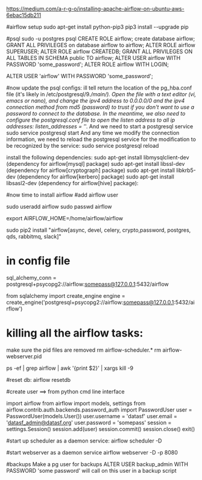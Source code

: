 https://medium.com/a-r-g-o/installing-apache-airflow-on-ubuntu-aws-6ebac15db211


#airflow setup
sudo apt-get install python-pip3
pip3 install --upgrade pip

#psql
sudo -u postgres psql
CREATE ROLE airflow;
create database airflow;
 GRANT ALL PRIVILEGES on database airflow to airflow;
 ALTER ROLE airflow SUPERUSER;
 ALTER ROLE airflow CREATEDB;
 GRANT ALL PRIVILEGES ON ALL TABLES IN SCHEMA public TO airflow;
ALTER USER airflow
  WITH PASSWORD 'some_password';
ALTER ROLE airflow WITH LOGIN;

ALTER USER 'airflow' WITH PASSWORD 'some_password';

 #now update the psql configs:
 ill tell return the location of the pg_hba.conf file (it's likely in /etc/postgresql/9.*/main/). Open the file with a text editor (vi, emacs or nano), and change the ipv4 address to 0.0.0.0/0 and the ipv4 connection method from md5 (password) to trust if you don't want to use a password to connect to the database. In the meantime, we also need to configure the postgresql.conf file to open the listen address to all ip addresses:
listen_addresses = '*'.
And we need to start a postgresql service
sudo service postgresql start
And any time we modify the connection information, we need to reload the postgresql service for the modification to be recognized by the service:
sudo service postgresql reload

 install the following dependencies:
sudo apt-get install libmysqlclient-dev (dependency for airflow[mysql] package)
sudo apt-get install libssl-dev (dependency for airflow[cryptograph] package)
sudo apt-get install libkrb5-dev (dependency for airflow[kerbero] package)
sudo apt-get install libsasl2-dev (dependency for airflow[hive] package):


#now time to install airflow 
#add airflow user

sudo useradd airflow
sudo passwd airflow


export AIRFLOW_HOME=/home/airflow/airflow

sudo pip2 install "airflow[async, devel, celery, crypto,password, postgres, qds, rabbitmq, slack]"


# in config file
sql_alchemy_conn = postgresql+psycopg2://airflow:somepass@127.0.0.1:5432/airflow

from sqlalchemy import create_engine
engine = create_engine('postgresql+psycopg2://airflow:somepass@127.0.0.1:5432/airflow')




# killing all the airflow tasks:
make sure the pid files are removed
rm airflow-scheduler.*
rm airflow-webserver.pid

ps -ef | grep airflow | awk '{print $2}' | xargs kill -9

#reset db:
airflow resetdb

#create user ==> from python cmd line interface

import airflow
from airflow import models, settings
from airflow.contrib.auth.backends.password_auth import PasswordUser
user = PasswordUser(models.User())
user.username = 'datasf'
user.email = 'datasf_admin@datasf.org'
user.password = 'somepass'
session = settings.Session()
session.add(user)
session.commit()
session.close()
exit()


#start up scheduler as a daemon service:
airflow scheduler -D

#start webserver as a daemon service
airflow webserver -D -p 8080


#backups
Make a pg user for backups
ALTER USER backup_admin
  WITH PASSWORD 'some password'
will call on this user in a backup script



